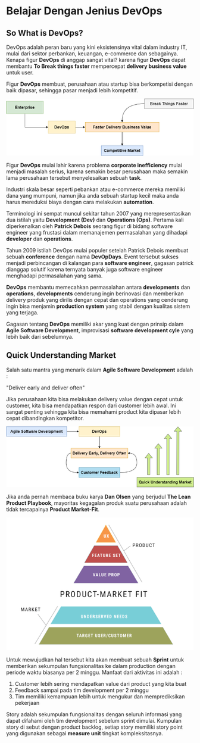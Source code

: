 # Belajar Dengan Jenius DevOps

## So What is DevOps?

DevOps adalah peran baru yang kini eksistensinya vital dalam industry IT, mulai dari sektor perbankan, keuangan, e-commerce dan sebagainya. Kenapa figur **DevOps** di anggap sangat vital? karena figur **DevOps** dapat membantu **To Break things faster** mempercepat **delivery business value** untuk user. 

Figur **DevOps** membuat, perusahaan atau startup bisa berkompetisi dengan baik dipasar, sehingga pasar menjadi lebih kompetitif. 

<img src="/asset/DevOps-Faster-Delivery.png" style="zoom:100%;" />

Figur **DevOps** mulai lahir karena problema **corporate inefficiency** mulai menjadi masalah serius, karena semakin besar perusahaan maka semakin lama perusahaan tersebut menyelesaikan sebuah **task**. 

Industri skala besar seperti pebankan atau e-commerce mereka memiliki dana yang mumpuni, namun jika anda sebuah startup kecil maka anda harus mereduksi biaya dengan cara melakukan **automation**.

Terminologi ini sempat muncul sekitar tahun 2007 yang merepresentasikan dua istilah yaitu **Development (Dev)** dan **Operations (Ops)**. Pertama kali diperkenalkan oleh **Patrick Debois** seorang figur di bidang software engineer yang frustasi dalam memanajemen permasalahan yang dihadapi **developer** dan **operations**.

Tahun 2009 istilah DevOps mulai populer setelah Patrick Debois membuat sebuah **conference** dengan nama **DevOpDays**. Event tersebut sukses menjadi perbincangan di kalangan para **software engineer**, gagasan patrick dianggap solutif karena ternyata banyak juga software engineer menghadapi permasalahan yang sama.



**DevOps** membantu memecahkan permasalahan antara **developments** dan **operations**, **developments** cenderung ingin berinovasi dan memberikan delivery produk yang dirilis dengan cepat dan operations yang cenderung ingin bisa menjamin **production system** yang stabil dengan kualitas sistem yang terjaga.

Gagasan tentang **DevOps** memiliki akar yang kuat dengan prinsip dalam **Agile Software Development**, improvisasi **software development cyle** yang lebih baik dari sebelumnya. 

## Quick Understanding Market

Salah satu mantra yang menarik dalam **Agile Software Development** adalah :

"Deliver early and deliver often"

Jika perusahaan kita bisa melakukan delivery value dengan cepat untuk customer, kita bisa mendapatkan respon dari customer lebih awal. Ini sangat penting sehingga kita bisa memahami product kita dipasar lebih cepat dibandingkan kompetitor.

<img src="/asset/DevOps-Agile-Mantra.png" style="zoom:100%;" />

Jika anda pernah membaca buku karya **Dan Olsen** yang berjudul **The Lean Product Playbook**, mayoritas kegagalan produk suatu perusahaan adalah tidak tercapainya **Product Market-Fit**. 

<img src="/asset/Product Market Fit.png" style="zoom:100%;" />

Untuk mewujudkan hal tersebut kita akan membuat sebuah **Sprint** untuk memberikan sekumpulan fungsionalitas ke dalam production dengan periode waktu biasanya per 2 minggu. Manfaat dari aktivitas ini adalah :

1. Customer lebih sering mendapatkan value dari product yang kita buat
2. Feedback sampai pada tim development per 2 minggu
3. Tim memiliki kemampuan lebih untuk mengukur dan memprediksikan pekerjaan

Story adalah sekumpulan fungsionalitas dengan seluruh informasi yang dapat difahami oleh tim development sebelum sprint dimulai. Kumpulan story di sebut dengan product backlog, setiap story memiliki story point yang digunakan sebagai **measure unit** tingkat kompleksitasnya. 

